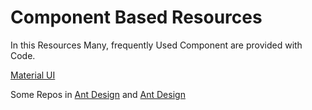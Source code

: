 # Component Based Resources

In this Resources Many, frequently Used Component are provided with Code.

[Material UI](https://mui.com/getting-started/installation/)

Some Repos in [Ant Design](https://github.com/ant-design) and [Ant Design](https://ant.design/)
